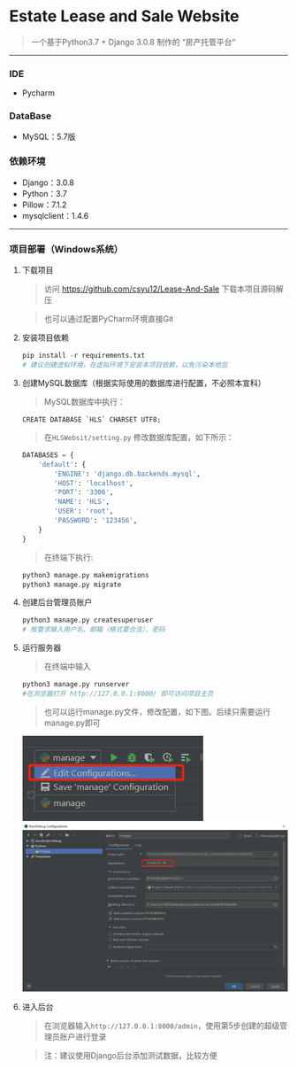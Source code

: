 #  Estate Lease and Sale Website

> 一个基于Python3.7 + Django 3.0.8 制作的 “房产托管平台“

------

### IDE
- Pycharm

### DataBase
- MySQL：5.7版

### 依赖环境
- Django：3.0.8
- Python：3.7
- Pillow：7.1.2
- mysqlclient：1.4.6


------

### 项目部署（Windows系统）

1. 下载项目

    > 访问 https://github.com/csyu12/Lease-And-Sale 下载本项目源码解压

    > 也可以通过配置PyCharm环境直接Git

2. 安装项目依赖

   ```python
   pip install -r requirements.txt
   # 建议创建虚拟环境，在虚拟环境下安装本项目依赖，以免污染本地包
   ```

3. 创建MySQL数据库（根据实际使用的数据库进行配置，不必照本宣科）

    > MySQL数据库中执行：

    ```mysql
    CREATE DATABASE `HLS` CHARSET UTF8;
    ```

    > 在`HLSWebsit/setting.py` 修改数据库配置，如下所示：

    ```python
    DATABASES = {
        'default': {
            'ENGINE': 'django.db.backends.mysql',
            'HOST': 'localhost',
            'PORT': '3306',
            'NAME': 'HLS',
            'USER': 'root',
            'PASSWORD': '123456',
        }
    }
    ```

    > 在终端下执行:

    ```python
    python3 manage.py makemigrations
    python3 manage.py migrate
    ```

4. 创建后台管理员账户

    ```python
    python3 manage.py createsuperuser
    # 按要求输入用户名、邮箱（格式要合法）、密码
    ```
    
5. 运行服务器

    > 在终端中输入

    ```python
    python3 manage.py runserver
    #在浏览器打开 http://127.0.0.1:8000/ 即可访问项目主页
    ```

   > 也可以运行manage.py文件，修改配置，如下图。后续只需要运行manage.py即可

     ![Image text](README_IMG/3.png)
     ![Image text](README_IMG/manage.jpg)

6. 进入后台

    > 在浏览器输入`http://127.0.0.1:8000/admin`，使用第5步创建的超级管理员账户进行登录

    > 注：建议使用Django后台添加测试数据，比较方便
